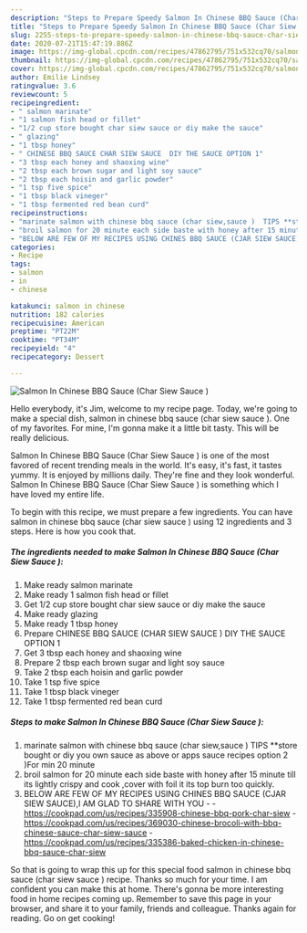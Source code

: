```yaml
---
description: "Steps to Prepare Speedy Salmon In Chinese BBQ Sauce (Char Siew Sauce )"
title: "Steps to Prepare Speedy Salmon In Chinese BBQ Sauce (Char Siew Sauce )"
slug: 2255-steps-to-prepare-speedy-salmon-in-chinese-bbq-sauce-char-siew-sauce
date: 2020-07-21T15:47:19.886Z
image: https://img-global.cpcdn.com/recipes/47862795/751x532cq70/salmon-in-chinese-bbq-sauce-char-siew-sauce-recipe-main-photo.jpg
thumbnail: https://img-global.cpcdn.com/recipes/47862795/751x532cq70/salmon-in-chinese-bbq-sauce-char-siew-sauce-recipe-main-photo.jpg
cover: https://img-global.cpcdn.com/recipes/47862795/751x532cq70/salmon-in-chinese-bbq-sauce-char-siew-sauce-recipe-main-photo.jpg
author: Emilie Lindsey
ratingvalue: 3.6
reviewcount: 5
recipeingredient:
- " salmon marinate"
- "1 salmon fish head or fillet"
- "1/2 cup store bought char siew sauce or diy make the sauce"
- " glazing"
- "1 tbsp honey"
- " CHINESE BBQ SAUCE CHAR SIEW SAUCE  DIY THE SAUCE OPTION 1"
- "3 tbsp each honey and shaoxing wine"
- "2 tbsp each brown sugar and light soy sauce"
- "2 tbsp each hoisin and garlic powder"
- "1 tsp five spice"
- "1 tbsp black vineger"
- "1 tbsp fermented red bean curd"
recipeinstructions:
- "marinate salmon with chinese bbq sauce (char siew,sauce )  TIPS **store bought or diy you own sauce as above or apps sauce recipes option 2 )For min 20 minute"
- "broil salmon for 20 minute each side baste with honey after 15 minute till its lightly crispy and cook ,cover with foil it its top burn too quickly."
- "BELOW ARE FEW OF MY RECIPES USING CHINES BBQ SAUCE (CJAR SIEW SAUCE),I AM GLAD TO SHARE WITH YOU  https://cookpad.com/us/recipes/335908-chinese-bbq-pork-char-siew https://cookpad.com/us/recipes/369030-chinese-brocoli-with-bbq-chinese-sauce-char-siew-sauce https://cookpad.com/us/recipes/335386-baked-chicken-in-chinese-bbq-sauce-char-siew"
categories:
- Recipe
tags:
- salmon
- in
- chinese

katakunci: salmon in chinese 
nutrition: 182 calories
recipecuisine: American
preptime: "PT22M"
cooktime: "PT34M"
recipeyield: "4"
recipecategory: Dessert

---
```



![Salmon In Chinese BBQ Sauce (Char Siew Sauce )](https://img-global.cpcdn.com/recipes/47862795/751x532cq70/salmon-in-chinese-bbq-sauce-char-siew-sauce-recipe-main-photo.jpg)

Hello everybody, it's Jim, welcome to my recipe page. Today, we're going to make a special dish, salmon in chinese bbq sauce (char siew sauce ). One of my favorites. For mine, I'm gonna make it a little bit tasty. This will be really delicious.



Salmon In Chinese BBQ Sauce (Char Siew Sauce ) is one of the most favored of recent trending meals in the world. It's easy, it's fast, it tastes yummy. It is enjoyed by millions daily. They're fine and they look wonderful. Salmon In Chinese BBQ Sauce (Char Siew Sauce ) is something which I have loved my entire life.


To begin with this recipe, we must prepare a few ingredients. You can have salmon in chinese bbq sauce (char siew sauce ) using 12 ingredients and 3 steps. Here is how you cook that.

<!--inarticleads1-->

##### The ingredients needed to make Salmon In Chinese BBQ Sauce (Char Siew Sauce ):

1. Make ready  salmon marinate
1. Make ready 1 salmon fish head or fillet
1. Get 1/2 cup store bought char siew sauce or diy make the sauce
1. Make ready  glazing
1. Make ready 1 tbsp honey
1. Prepare  CHINESE BBQ SAUCE (CHAR SIEW SAUCE ) DIY THE SAUCE OPTION 1
1. Get 3 tbsp each honey and shaoxing wine
1. Prepare 2 tbsp each brown sugar and light soy sauce
1. Take 2 tbsp each hoisin and garlic powder
1. Take 1 tsp five spice
1. Take 1 tbsp black vineger
1. Take 1 tbsp fermented red bean curd




<!--inarticleads2-->

##### Steps to make Salmon In Chinese BBQ Sauce (Char Siew Sauce ):

1. marinate salmon with chinese bbq sauce (char siew,sauce )  TIPS **store bought or diy you own sauce as above or apps sauce recipes option 2 )For min 20 minute
1. broil salmon for 20 minute each side baste with honey after 15 minute till its lightly crispy and cook ,cover with foil it its top burn too quickly.
1. BELOW ARE FEW OF MY RECIPES USING CHINES BBQ SAUCE (CJAR SIEW SAUCE),I AM GLAD TO SHARE WITH YOU -  - https://cookpad.com/us/recipes/335908-chinese-bbq-pork-char-siew - https://cookpad.com/us/recipes/369030-chinese-brocoli-with-bbq-chinese-sauce-char-siew-sauce - https://cookpad.com/us/recipes/335386-baked-chicken-in-chinese-bbq-sauce-char-siew




So that is going to wrap this up for this special food salmon in chinese bbq sauce (char siew sauce ) recipe. Thanks so much for your time. I am confident you can make this at home. There's gonna be more interesting food in home recipes coming up. Remember to save this page in your browser, and share it to your family, friends and colleague. Thanks again for reading. Go on get cooking!
